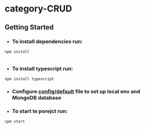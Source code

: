 # category-CRUD
## Getting Started

-   ### To install dependencies run:

```
npm install


```

-   ### To install typescript run:

```
npm install typescript

```

-   ### Configure [config/default](config) file to set up local env and MongoDB database

-   ### To start te porejct run:

```
npm start

```
